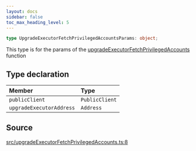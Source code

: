 ```yaml
---
layout: docs
sidebar: false
toc_max_heading_level: 5
---
```


```ts
type UpgradeExecutorFetchPrivilegedAccountsParams: object;
```

This type is for the params of the [upgradeExecutorFetchPrivilegedAccounts](../functions/upgradeExecutorFetchPrivilegedAccounts.md) function

## Type declaration

| Member | Type |
| :------ | :------ |
| `publicClient` | `PublicClient` |
| `upgradeExecutorAddress` | `Address` |

## Source

[src/upgradeExecutorFetchPrivilegedAccounts.ts:8](https://github.com/OffchainLabs/arbitrum-orbit-sdk/blob/27c24d61cdc7e62a81af29bd04f39d5a3549ecb3/src/upgradeExecutorFetchPrivilegedAccounts.ts#L8)
